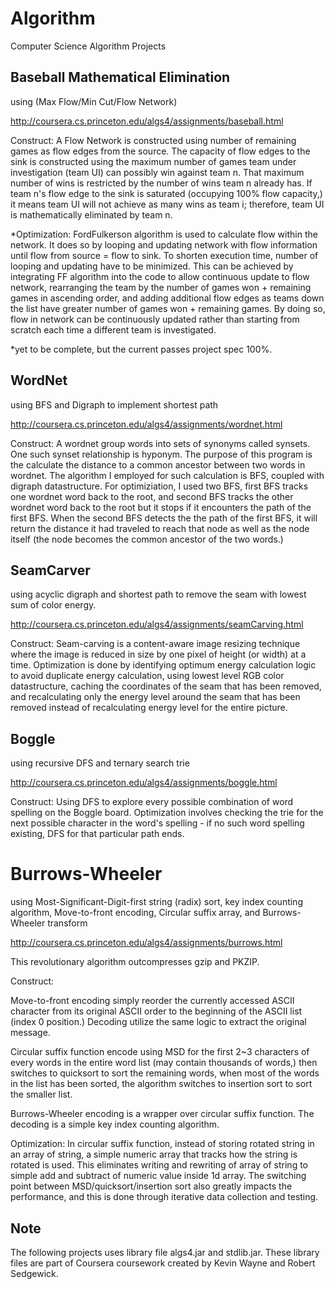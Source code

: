 Algorithm
=========

Computer Science Algorithm Projects

Baseball Mathematical Elimination 
--------
using (Max Flow/Min Cut/Flow Network)

http://coursera.cs.princeton.edu/algs4/assignments/baseball.html

Construct: A Flow Network is constructed using number of remaining games as flow edges from the source. The capacity of flow edges to the sink is constructed using the maximum number of games team under investigation (team UI) can possibly win against team n. That maximum number of wins is restricted by the number of wins team n already has. If team n's flow edge to the sink is saturated (occupying 100% flow capacity,) it means team UI will not achieve as many wins as team i; therefore, team UI is mathematically eliminated by team n.
	
*Optimization: FordFulkerson algorithm is used to calculate flow within the network. It does so by looping and updating network with flow information until flow from source = flow to sink. To shorten execution time, number of looping and updating have to be minimized. This can be achieved by integrating FF algorithm into the code to allow continuous update to flow network, rearranging the team by the number of games won + remaining games in ascending order, and adding additional flow edges as teams down the list have greater number of games won + remaining games. By doing so, flow in network can be continuously updated rather than starting from scratch each time a different team is investigated.

*yet to be complete, but the current passes project spec 100%.

WordNet
-------
using BFS and Digraph to implement shortest path

http://coursera.cs.princeton.edu/algs4/assignments/wordnet.html

Construct: A wordnet group words into sets of synonyms called synsets. One such synset relationship is hyponym. The purpose of this program is the calculate the distance to a common ancestor between two words in wordnet. The algorithm I employed for such calculation is BFS, coupled with digraph datastructure. For optimiziation, I used two BFS, first BFS tracks one wordnet word back to the root, and second BFS tracks the other wordnet word back to the root but it stops if it encounters the path of the first BFS. When the second BFS detects the the path of the first BFS, it will return the distance it had traveled to reach that node as well as the node itself (the node becomes the common ancestor of the two words.)


SeamCarver
----------
using acyclic digraph and shortest path to remove the seam with lowest sum of color energy.

http://coursera.cs.princeton.edu/algs4/assignments/seamCarving.html

Construct: Seam-carving is a content-aware image resizing technique where the image is reduced in size by one pixel of height (or width) at a time. Optimization is done by identifying optimum energy calculation logic to avoid duplicate energy calculation, using lowest level RGB color datastructure, caching the coordinates of the seam that has been removed, and recalculating only the energy level around the seam that has been removed instead of recalculating energy level for the entire picture.


Boggle
-----
using recursive DFS and ternary search trie

http://coursera.cs.princeton.edu/algs4/assignments/boggle.html

Construct: Using DFS to explore every possible combination of word spelling on the Boggle board. Optimization involves checking the trie for the next possible character in the word's spelling - if no such word spelling existing, DFS for that particular path ends.


Burrows-Wheeler 
===============
using Most-Significant-Digit-first string (radix) sort, key index counting algorithm, Move-to-front encoding, Circular suffix array, and Burrows-Wheeler transform

http://coursera.cs.princeton.edu/algs4/assignments/burrows.html

This revolutionary algorithm outcompresses gzip and PKZIP.

Construct: 

Move-to-front encoding simply reorder the currently accessed ASCII character from its original ASCII order to the beginning of the ASCII list (index 0 position.) Decoding utilize the same logic to extract the original message.

Circular suffix function encode using MSD for the first 2~3 characters of every words in the entire word list (may contain thousands of words,) then switches to quicksort to sort the remaining words, when most of the words in the list has been sorted, the algorithm switches to insertion sort to sort the smaller list.

Burrows-Wheeler encoding is a wrapper over circular suffix function. The decoding is a simple key index counting algorithm.

Optimization: In circular suffix function, instead of storing rotated string in an array of string, a simple numeric array that tracks how the string is rotated is used. This eliminates writing and rewriting of array of string to simple add and subtract of numeric value inside 1d array. The switching point between MSD/quicksort/insertion sort also greatly impacts the performance, and this is done through iterative data collection and testing.


Note
----
The following projects uses library file algs4.jar and stdlib.jar. These library files are part of Coursera coursework created by Kevin Wayne and Robert Sedgewick.

